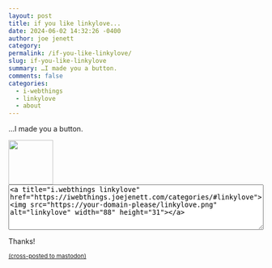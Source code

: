 ```yaml
---
layout: post
title: if you like linkylove...
date: 2024-06-02 14:32:26 -0400
author: joe jenett
category: 
permalink: /if-you-like-linkylove/
slug: if-you-like-linkylove
summary: …I made you a button.
comments: false
categories:
  - i-webthings
  - linkylove
  - about
---
```

...I made you a button.

<span  class="iwt">
<a title="i.webthings linkylove" href="https://iwebthings.joejenett.com/categories/#linkylove"><img src="https://iwebthings.joejenett.com/images/linkylove.png" alt="" width="88"></a>
</span>

<textarea style="width:100%;height:90px;">
<a title="i.webthings linkylove" href="https://iwebthings.joejenett.com/categories/#linkylove">&lt;img src="https://your-domain-please/linkylove.png" alt="linkylove" width="88" height="31"&gt;</a>
</textarea>
Thanks!

<a href="https://brid.gy/publish/mastodon"><small>(cross-posted to mastodon)</small></a>
